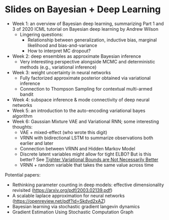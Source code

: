 # Slides on Bayesian + Deep Learning

- Week 1: an overview of Bayesian deep learning, summarizing Part 1 and 3 of 2020 ICML tutorial on Bayesian deep learning by Andrew Wilson
  - Lingering questions:
    - Relationship between generalization, inductive bias, marginal likelihood and bias-and-variance
    - How to interpret MC dropout?
- Week 2: deep ensembles as approximate Bayesian inference
  - Very interesting perspective alongside MCMC and deterministic methods (e.g., variational inference)
- Week 3: weight uncertainty in neural networks
  - Fully factorized approximate posterior obtained via variational inference
  - Connection to Thompson Sampling for contextual multi-armed bandit
- Week 4: subspace inference & mode connectivity of deep neural networks
- Week 5: an introduction to the auto-encoding variational bayes algorithm
- Week 6: Gaussian Mixture VAE and Variational RNN; some interesting thoughts:
  - VAE + mixed-effect (who wrote this digit)
  - VRNN with bidirectional LSTM to summarize observations both earlier and later
  - Connection between VRNN and Hidden Markov Model
  - Discrete latent variables might allow for tight ELBO? But is this better? See [Tighter Variational Bounds are Not Necessarily Better](https://proceedings.mlr.press/v80/rainforth18b.html)
  - VRNN + random variable that takes the same value across time
  
Potential papers:
- Rethinking parameter counting in deep models: effective dimensionality revisited (https://arxiv.org/pdf/2003.02139.pdf)
- A scalable laplace approximation for neural networks (https://openreview.net/pdf?id=Skdvd2xAZ)
- Bayesian learning via stochastic gradient langevin dynamics 
- Gradient Estimation Using Stochastic Computation Graph
